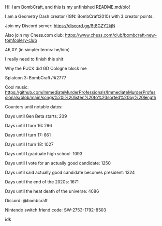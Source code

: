 Hi! I am BombCraft, and this is my unfinished README.md/bio!

I am a Geometry Dash creator (IGN: BombCraft2010) with 3 creator points.

Join my Discord server: https://discord.gg/8t8GZY2kjN

Also join my Chess.com club: https://www.chess.com/club/bombcraft-new-tomfoolery-club

46,XY (in simpler terms: he/him)

I really need to finish this shit

Why the FUCK did GD Cologne block me

Splatoon 3: BombCraft♪#2777

Cool music: https://github.com/ImmediateMurderProfessionals/ImmediateMurderProfessionals/blob/main/songs%20i%20listen%20to%20sorted%20by%20length

Counters until notable dates:

Days until Gen Beta starts: 209

Days until I turn 16: 296

Days until I turn 17: 661

Days until I turn 18: 1027

Days until I graduate high school: 1093

Days until I vote for an actually good candidate: 1250

Days until said actually good candidate becomes president: 1324

Days until the end of the 2020s: 1671

Days until the heat death of the universe: 4086

Discord: @bombcraft

Nintendo switch friend code: SW-2753-1792-8503

idk
